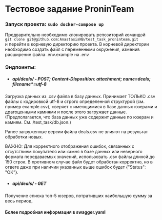 # Тестовое задание ProninTeam
  
### Запуск проекта: ```sudo docker-compose up```  
  
Предварительно необходимо клонировать репозиторий командой  
```git clone git@github.com:AnastasiaNB/test_task_proninteam.git```  
и перейти в корневую директорию проекта. В корневой директории необходимо создать файл с
переменными окружения, изменив расширение файла .env.example на .env
  
### Эндпоинты:
  
- ##### api/deals/ - POST; Content-Disposition: attachment; name=deals; filename*=utf-8  
  
Загрузка данных из .csv файла в базу данных. Принимает ТОЛЬКО .csv файлы с кодировкой utf-8
и строго определенной структурой (см. пример example.csv), сверяет с имеющимися в базе данных юзерами и 
драгоценными камнями и после этого загружает данные. (Предполагается, что база данных уже содержит
данные по юзерам и камням. См. /test_task/db.json.)  
  
Ранее загруженные версии файла deals.csv не влияют на результат обработки новых.  
  
ВАЖНО: Для корректного отображения ошибок, связанных с отсутствием покупателя или камня в базе данных или неверного формата передаваемых значений,
использовать .csv файлы длиной до 150 строк. В противном случае файл будет обработан корректно, но в ответе даже при наличии
указанных выше ошибок будет {"Status": "OK"}.
  
- ##### api/deals/ - GET 
   
Получение списка топ-5 юзеров, потративших наибольшую сумму за весь период.  
  
#### Более подробная информация в swagger.yaml